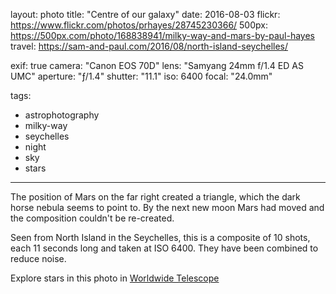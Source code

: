 layout: photo
title: "Centre of our galaxy"
date: 2016-08-03
flickr: https://www.flickr.com/photos/prhayes/28745230366/
500px: https://500px.com/photo/168838941/milky-way-and-mars-by-paul-hayes
travel: https://sam-and-paul.com/2016/08/north-island-seychelles/

exif: true
camera: "Canon EOS 70D"
lens: "Samyang 24mm f/1.4 ED AS UMC"
aperture: "ƒ/1.4"
shutter: "11.1"
iso: 6400
focal: "24.0mm"

tags:
  - astrophotography
  - milky-way
  - seychelles
  - night
  - sky
  - stars
---

The position of Mars on the far right created a triangle, which the dark horse nebula seems to point to. By the next new moon Mars had moved and the composition couldn't be re-created.

Seen from North Island in the Seychelles, this is a composite of 10 shots, each 11 seconds long and taken at ISO 6400. They have been combined to reduce noise.

Explore stars in this photo in [Worldwide Telescope](http://www.worldwidetelescope.org/webclient/default.aspx?wtml=http%3a%2f%2fwww.worldwidetelescope.org%2fwwtweb%2fShowImage.aspx%3fcreditsUrl%3d%26imageurl%3dhttps%3a%2f%2ffarm9.staticflickr.com%2f8798%2f28745230366_171aa0d9eb_k.jpg%26rotation%3d-170.830131351%26name%3dSkies%2babove%2bNorth%2bIsland%26reverseparity%3dFalse%26scale%3d90.8332834825%26thumb%3dhttps%3a%2f%2ffarm9.staticflickr.com%2f8798%2f28745230366_4bf59c2940_q.jpg%26ra%3d256.523085414%26y%3d680%26x%3d1024%26dec%3d-25.4800238928%26wtml%3dtrue)

